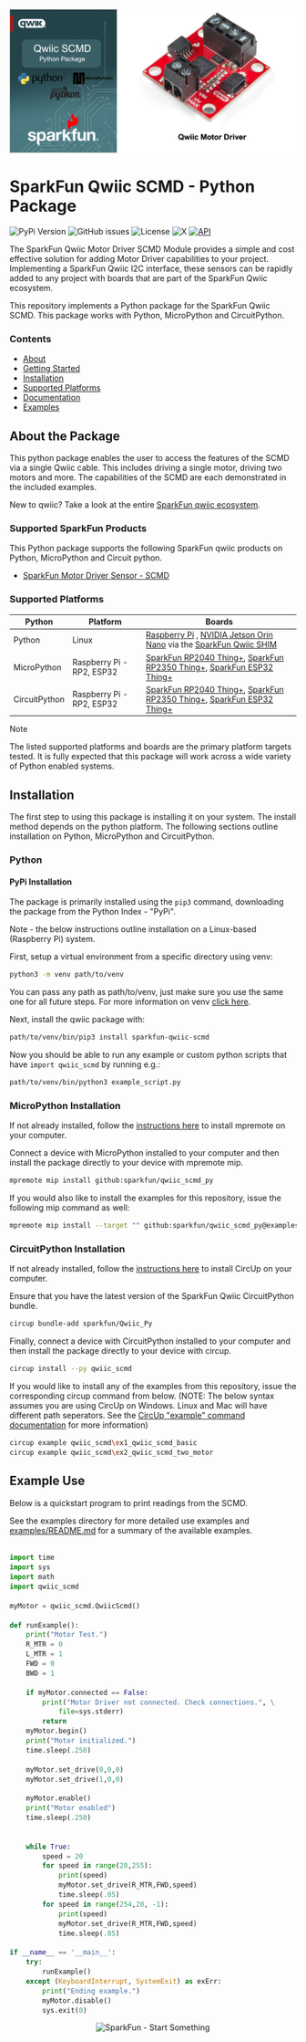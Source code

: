 ![Qwiic SCMD - Python Package](docs/images/gh-banner.png "qwiic SCMD Python Package")

# SparkFun Qwiic SCMD - Python Package

![PyPi Version](https://img.shields.io/pypi/v/sparkfun_qwiic_scmd)
![GitHub issues](https://img.shields.io/github/issues/sparkfun/qwiic_scmd_py)
![License](https://img.shields.io/github/license/sparkfun/qwiic_scmd_py)
![X](https://img.shields.io/twitter/follow/sparkfun)
[![API](https://img.shields.io/badge/API%20Reference-blue)](https://docs.sparkfun.com/qwiic_scmd_py/classqwiic__scmd_1_1_qwiic_scmd.html)

The SparkFun Qwiic Motor Driver SCMD Module provides a simple and cost effective solution for adding Motor Driver capabilities to your project. Implementing a SparkFun Qwiic I2C interface, these sensors can be rapidly added to any project with boards that are part of the SparkFun Qwiic ecosystem.

This repository implements a Python package for the SparkFun Qwiic SCMD. This package works with Python, MicroPython and CircuitPython.

### Contents

* [About](#about-the-package)
* [Getting Started](#getting-started)
* [Installation](#installation)
* [Supported Platforms](#supported-platforms)
* [Documentation](https://docs.sparkfun.com/qwiic_scmd_py/classqwiic__scmd_1_1_qwiic_scmd.html)
* [Examples](#examples)

## About the Package

This python package enables the user to access the features of the SCMD via a single Qwiic cable. This includes driving a single motor, driving two motors and more. The capabilities of the SCMD are each demonstrated in the included examples.

New to qwiic? Take a look at the entire [SparkFun qwiic ecosystem](https://www.sparkfun.com/qwiic).

### Supported SparkFun Products

This Python package supports the following SparkFun qwiic products on Python, MicroPython and Circuit python. 

* [SparkFun Motor Driver Sensor - SCMD](https://www.sparkfun.com/sparkfun-qwiic-motor-driver.html)

### Supported Platforms

| Python | Platform | Boards |
|--|--|--|
| Python | Linux | [Raspberry Pi](https://www.sparkfun.com/raspberry-pi-5-8gb.html) , [NVIDIA Jetson Orin Nano](https://www.sparkfun.com/nvidia-jetson-orin-nano-developer-kit.html) via the [SparkFun Qwiic SHIM](https://www.sparkfun.com/sparkfun-qwiic-shim-for-raspberry-pi.html) |
| MicroPython | Raspberry Pi - RP2, ESP32 | [SparkFun RP2040 Thing+](https://www.sparkfun.com/sparkfun-thing-plus-rp2040.html), [SparkFun RP2350 Thing+](https://www.sparkfun.com/sparkfun-thing-plus-rp2350.html), [SparkFun ESP32 Thing+](https://www.sparkfun.com/sparkfun-thing-plus-esp32-wroom-usb-c.html)
|CircuitPython | Raspberry Pi - RP2, ESP32 | [SparkFun RP2040 Thing+](https://www.sparkfun.com/sparkfun-thing-plus-rp2040.html), [SparkFun RP2350 Thing+](https://www.sparkfun.com/sparkfun-thing-plus-rp2350.html), [SparkFun ESP32 Thing+](https://www.sparkfun.com/sparkfun-thing-plus-esp32-wroom-usb-c.html)

> [!NOTE]
> The listed supported platforms and boards are the primary platform targets tested. It is fully expected that this package will work across a wide variety of Python enabled systems. 

## Installation 

The first step to using this package is installing it on your system. The install method depends on the python platform. The following sections outline installation on Python, MicroPython and CircuitPython.

### Python 

#### PyPi Installation

The package is primarily installed using the `pip3` command, downloading the package from the Python Index - "PyPi". 

Note - the below instructions outline installation on a Linux-based (Raspberry Pi) system.

First, setup a virtual environment from a specific directory using venv:
```sh
python3 -m venv path/to/venv
```
You can pass any path as path/to/venv, just make sure you use the same one for all future steps. For more information on venv [click here](https://docs.python.org/3/library/venv.html).

Next, install the qwiic package with:
```sh
path/to/venv/bin/pip3 install sparkfun-qwiic-scmd
```
Now you should be able to run any example or custom python scripts that have `import qwiic_scmd` by running e.g.:
```sh
path/to/venv/bin/python3 example_script.py
```

### MicroPython Installation
If not already installed, follow the [instructions here](https://docs.micropython.org/en/latest/reference/mpremote.html) to install mpremote on your computer.

Connect a device with MicroPython installed to your computer and then install the package directly to your device with mpremote mip.
```sh
mpremote mip install github:sparkfun/qwiic_scmd_py
```

If you would also like to install the examples for this repository, issue the following mip command as well:
```sh
mpremote mip install --target "" github:sparkfun/qwiic_scmd_py@examples
```

### CircuitPython Installation
If not already installed, follow the [instructions here](https://docs.circuitpython.org/projects/circup/en/latest/#installation) to install CircUp on your computer.

Ensure that you have the latest version of the SparkFun Qwiic CircuitPython bundle. 
```sh
circup bundle-add sparkfun/Qwiic_Py
```

Finally, connect a device with CircuitPython installed to your computer and then install the package directly to your device with circup.
```sh
circup install --py qwiic_scmd
```

If you would like to install any of the examples from this repository, issue the corresponding circup command from below. (NOTE: The below syntax assumes you are using CircUp on Windows. Linux and Mac will have different path seperators. See the [CircUp "example" command documentation](https://learn.adafruit.com/keep-your-circuitpython-libraries-on-devices-up-to-date-with-circup/example-command) for more information)

```sh
circup example qwiic_scmd\ex1_qwiic_scmd_basic
circup example qwiic_scmd\ex2_qwiic_scmd_two_motor
```

Example Use
 ---------------
Below is a quickstart program to print readings from the SCMD.

See the examples directory for more detailed use examples and [examples/README.md](https://github.com/sparkfun/qwiic_scmd_py/blob/main/examples/README.md) for a summary of the available examples.

```python

import time
import sys
import math
import qwiic_scmd

myMotor = qwiic_scmd.QwiicScmd()

def runExample():
	print("Motor Test.")
	R_MTR = 0
	L_MTR = 1
	FWD = 0
	BWD = 1

	if myMotor.connected == False:
		print("Motor Driver not connected. Check connections.", \
			file=sys.stderr)
		return
	myMotor.begin()
	print("Motor initialized.")
	time.sleep(.250)
	
	myMotor.set_drive(0,0,0)
	myMotor.set_drive(1,0,0)
	
	myMotor.enable()
	print("Motor enabled")
	time.sleep(.250)


	while True:
		speed = 20
		for speed in range(20,255):
			print(speed)
			myMotor.set_drive(R_MTR,FWD,speed)
			time.sleep(.05)
		for speed in range(254,20, -1):
			print(speed)
			myMotor.set_drive(R_MTR,FWD,speed)
			time.sleep(.05)

if __name__ == '__main__':
	try:
		runExample()
	except (KeyboardInterrupt, SystemExit) as exErr:
		print("Ending example.")
		myMotor.disable()
		sys.exit(0)

```
<p align="center">
<img src="https://cdn.sparkfun.com/assets/custom_pages/3/3/4/dark-logo-red-flame.png" alt="SparkFun - Start Something">
</p>
